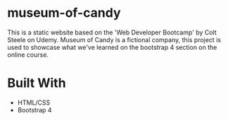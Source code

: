 # museum-of-candy
This is a static website based on the 'Web Developer Bootcamp' by Colt Steele on Udemy. 
Museum of Candy is a fictional company, this project is used to showcase what we've learned on the bootstrap 4 section on the online course.
# Built With
* HTML/CSS
* Bootstrap 4

